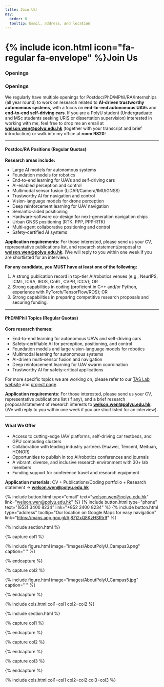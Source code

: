 ```yaml
---
title: Join Us!
nav:
  order: 6
  tooltip: Email, address, and location
---
```


# {% include icon.html icon="fa-regular fa-envelope" %}Join Us

<!-- Add content here.  -->
### Openings

### Openings

We regularly have multiple openings for Postdoc/PhD/MPhil/RA/Internships (all year round) to work on research related to **AI-driven trustworthy autonomous systems**, with a focus on **end-to-end autonomous UAVs** and **end-to-end self-driving cars**. If you are a PolyU student (Undergraduate and MSc students seeking URIS or dissertation supervision) interested in working with me, feel free to drop me an email at **welson.wen@polyu.edu.hk** (together with your transcript and brief introduction) or walk into my office at **room R820**!

---

#### Postdoc/RA Positions (Regular Quotas)

**Research areas include:**
- Large AI models for autonomous systems
- Foundation models for robotics
- End-to-end learning for UAVs and self-driving cars
- AI-enabled perception and control
- Multimodal sensor fusion (LiDAR/Camera/IMU/GNSS)
- Trustworthy AI for navigation and control
- Vision-language models for drone perception
- Deep reinforcement learning for UAV navigation
- Semantic-aided positioning
- Hardware-software co-design for next-generation navigation chips
- Urban GNSS positioning (RTK, PPP, PPP-RTK)
- Multi-agent collaborative positioning and control
- Safety-certified AI systems

**Application requirements:**
For those interested, please send us your CV, representative publications list, and research statement/proposal to **welson.wen@polyu.edu.hk**. (We will reply to you within one week if you are shortlisted for an interview).

**For any candidate, you MUST have at least one of the following:**
1. A strong publication record in top-tier AI/robotics venues (e.g., NeurIPS, ICML, ICRA, IROS, CoRL, CVPR, ICCV); OR
2. Strong capabilities in coding (proficient in C++ and/or Python, experience with PyTorch/TensorFlow/ROS); OR
3. Strong capabilities in preparing competitive research proposals and securing funding.

---

#### PhD/MPhil Topics (Regular Quotas)

**Core research themes:**
- End-to-end learning for autonomous UAVs and self-driving cars
- Safety-certifiable AI for perception, positioning, and control
- Foundation models and large vision-language models for robotics
- Multimodal learning for autonomous systems
- AI-driven multi-sensor fusion and navigation
- Deep reinforcement learning for UAV swarm coordination
- Trustworthy AI for safety-critical applications

For more specific topics we are working on, please refer to our [TAS Lab website](https://polyu-taslab.github.io/) and [project page](https://polyu-taslab.github.io/projects/).

**Application requirements:**
For those interested, please send us your CV, representative publications list (if any), and a brief research proposal/statement of research interests to **welson.wen@polyu.edu.hk**. (We will reply to you within one week if you are shortlisted for an interview).

---

#### What We Offer

- Access to cutting-edge UAV platforms, self-driving car testbeds, and GPU computing clusters
- Collaboration with leading industry partners (Huawei, Tencent, Meituan, HONOR)
- Opportunities to publish in top AI/robotics conferences and journals
- A vibrant, diverse, and inclusive research environment with 30+ lab members
- Funding support for conference travel and research equipment

**Application materials:** CV + Publications/Coding portfolio + Research statement → **welson.wen@polyu.edu.hk**


{%
  include button.html
  type="email"
  text="welson.wen@polyu.edu.hk"
  link="welson.wen@polyu.edu.hk"
%}
{%
  include button.html
  type="phone"
  text="(852) 3400 8234"
  link="+852 3400 8234"
%}
{%
  include button.html
  type="address"
  tooltip="Our location on Google Maps for easy navigation"
  link="https://maps.app.goo.gl/Aj8Zj2xQ8KzHSRtr9"
%}

{% include section.html %}

{% capture col1 %}

{%
  include figure.html
  image="images/AboutPolyU_Campus3.png"
  caption=" "
%}

{% endcapture %}

{% capture col2 %}

{%
  include figure.html
  image="images/AboutPolyU_Campus5.jpg"
  caption=" "
%}

{% endcapture %}

{% include cols.html col1=col1 col2=col2 %}

{% include section.html %}

<script type='text/javascript' id='clustrmaps' src='//cdn.clustrmaps.com/map_v2.js?cl=7a0000&w=800&t=tt&d=CmM_RDswnJ2Dr32mHU_bpOf-65JnKL60enMo8jUhdWw&co=ffffff&cmo=288928&cmn=3acc3a&ct=000000'></script>

{% capture col1 %}

{% endcapture %}

{% capture col2 %}

{% endcapture %}

{% capture col3 %}

{% endcapture %}

{% include cols.html col1=col1 col2=col2 col3=col3 %}


